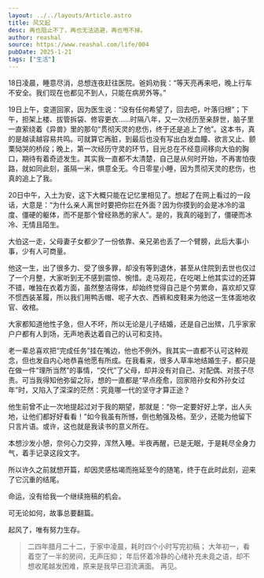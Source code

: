 ```yaml
---
layout: ../../layouts/Article.astro
title: 风又起
desc: 再也阻止不了，再也无法逃避，再也甩不掉。
author: reashal
source: https://www.reashal.com/life/004
pubDate: 2025-1-21
tags: ["生活"]
---
```


18日凌晨，睡意尽消，总想连夜赶往医院。爸妈劝我：“等天亮再来吧，晚上行车不安全。我们现在也都见不到人，只能在病房外等。”

19日上午，变道回家，因为医生说：“没有任何希望了，回去吧，叶落归根”；下午，担架上楼、拔管拆袋、修容更衣……时隔八年，又一次经历至亲辞世，脑子里一直萦绕着《异兽》里的那句“贯彻天灵的悲伤，终于还是追上了他”。这本书，真的是越读越容易共鸣。可就算它再脏，到最后也没有写出白发血瞳、欲言又止、颤栗恸哭的桥段；晚上，第一次经历守灵的环节，目光总在不经意间移向大伯的胸口，期待有着奇迹发生。其实我一直都不太清楚，自己是从何时开始，不再害怕夜路，就如同此刻，虽隔一米，惧意全无。今日零星小睡，因为贯彻天灵的悲伤，也真的追上了我。

20日中午，入土为安，这下大概只能在记忆里相见了。想起了在网上看过的一段话，大意是：“为什么亲人离世时要把你拦在外面？因为你摸到的会是冰冷的温度、僵硬的躯体，而不是那个曾经熟悉的家人”。是的，我真的碰到了，僵硬而冰冷、无情且陌生。

大伯这一走，父母妻子女都少了一份依靠、亲兄弟也丢了一个臂膀，此后大事小事，少有人可商量。

他这一生，出了很多力、受了很多罪，却没有等到退休，甚至从住院到去世也仅过了一个月整，大家听到无不感到震惊、惋惜。走马观花，在吃喝上他其实过的还算不错，唯独在衣着方面，虽然整洁得体，却始终觉得自己是个劳累命，喜欢却又穿不惯西装革履，所以我们用鸭舌帽、呢子大衣、西裤和皮鞋来为他这一生体面地收官、收棺。

大家都知道他性子急，但人不坏，所以无论是儿子结婚，还是自己出殡，几乎家家户户都有人到场，无声地表达着自己的认可和支持。

老一辈总喜欢把“完成任务”挂在嘴边，他也不例外。我其实一直都不认可这种观念，但也发自内心地恭喜他愿有所成。在我看来，很多人草率地结婚生子，都只是在做一件“理所当然”的事情，“交代”了父母，却并没有对自己、对配偶、对孩子尽责。可当我得知他弥留之际，想的一直都是“早点痊愈，回家陪孙女和外孙女过年”时，又陷入了深深的茫然：究竟哪一代的坚守才算正途？

他生前曾不止一次地提起过对于我的期望，那就是：“你一定要好好上学，出人头地，让他们都好好看看！”如今我虽有所憾，倒也勉强及格。至少，还能为他留下只言片语。或许，这也就是我读书的意义所在。

本想沙发小憩，奈何心力交猝，浑然入睡。半夜再醒，已是无眠，于是耗尽全身力气，着手记录这段文字。

所以许久之前就想开篇，却因灵感枯竭而拖延至今的随笔，终于在此时此刻，迎来了它沉重的结尾。

命运，没有给我一个继续拖稿的机会。

可无论如何，故事总要翻篇。

起风了，唯有努力生存。

> 二四年腊月二十二，于家中凌晨，耗时四个小时写完初稿；
> 大年初一，看着空了一半的房间，无声压抑；
> 年后怀着冷静的心绪补充未竟之语，却不想收尾越发困难，原来是我早已泪流满面。
> 再见。